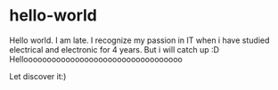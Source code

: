# hello-world
Hello world. I am late. I recognize my passion in IT when i have studied electrical and electronic for 4 years. But i will catch up :D Helloooooooooooooooooooooooooooooooooo

Let discover it:)


